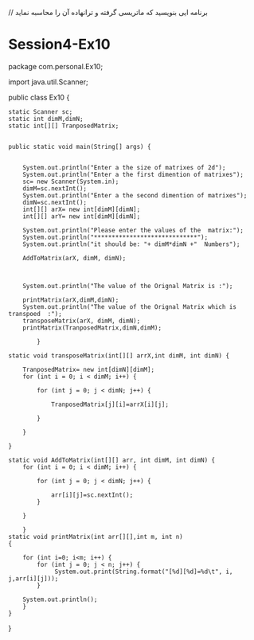 // برنامه ایی بنویسید که ماتریسی گرفته و ترانهاده آن را محاسبه نماید

# Session4-Ex10
package com.personal.Ex10;

import java.util.Scanner;

public class Ex10 {

	static Scanner sc;
	static int dimM,dimN;
	static int[][] TranposedMatrix;
	

	public static void main(String[] args) {
		
		
		System.out.println("Enter a the size of matrixes of 2d");
		System.out.println("Enter a the first dimention of matrixes");
		sc= new Scanner(System.in);
		dimM=sc.nextInt();
		System.out.println("Enter a the second dimention of matrixes");
		dimN=sc.nextInt();
		int[][] arX= new int[dimM][dimN];
		int[][] arY= new int[dimM][dimN];
		
		System.out.println("Please enter the values of the  matrix:");
		System.out.println("*****************************");
		System.out.println("it should be: "+ dimM*dimN +"  Numbers");
		
		AddToMatrix(arX, dimM, dimN);
		


		System.out.println("The value of the Orignal Matrix is :");

		printMatrix(arX,dimM,dimN);
		System.out.println("The value of the Orignal Matrix which is transpoed  :");
		transposeMatrix(arX, dimM, dimN);
		printMatrix(TranposedMatrix,dimN,dimM);

			}
	
    static void transposeMatrix(int[][] arrX,int dimM, int dimN) {
    	
    	TranposedMatrix= new int[dimN][dimM];
        for (int i = 0; i < dimM; i++) {
			
			for (int j = 0; j < dimN; j++) {
			
				TranposedMatrix[j][i]=arrX[i][j];
				
			}
			
		}
    	
    }

    static void AddToMatrix(int[][] arr, int dimM, int dimN) {
        for (int i = 0; i < dimM; i++) {
			
			for (int j = 0; j < dimN; j++) {
			
				arr[i][j]=sc.nextInt();
			}
			
		}
        
       	}
	static void printMatrix(int arr[][],int m, int n)
	{

	    for (int i=0; i<m; i++) {
	    	for (int j = 0; j < n; j++) {
	    		 System.out.print(String.format("[%d][%d]=%d\t", i, j,arr[i][j]));	
			}
	       
	    System.out.println();
	    }
	}
}
